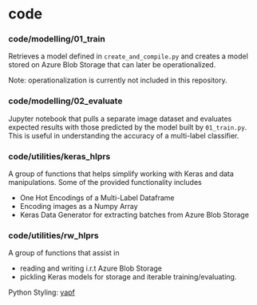 # code

### code/modelling/01_train
Retrieves a model defined in `create_and_compile.py` and creates a model stored on Azure Blob Storage that can later be operationalized. 

Note: operationalization is currently not included in this repository.

### code/modelling/02_evaluate
Jupyter notebook that pulls a separate image dataset and evaluates expected results with those predicted by the model built by `01_train.py`. This is useful in understanding the accuracy of a multi-label classifier.

### code/utilities/keras_hlprs
A group of functions that helps simplify working with Keras and data manipulations. Some of the provided functionality includes
* One Hot Encodings of a Multi-Label Dataframe
* Encoding images as a Numpy Array
* Keras Data Generator for extracting batches from Azure Blob Storage

### code/utilities/rw_hlprs
A group of functions that assist in 
* reading and writing i.r.t Azure Blob Storage
* pickling Keras models for storage and iterable training/evaluating.

Python Styling: [yapf](https://github.com/google/yapf)
